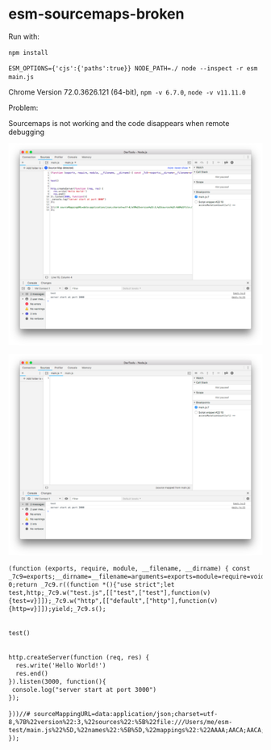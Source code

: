 # esm-sourcemaps-broken

Run with:

`npm install`

`ESM_OPTIONS={'cjs':{'paths':true}} NODE_PATH=./ node --inspect -r esm main.js`


Chrome Version 72.0.3626.121 (64-bit), 
`npm -v 6.7.0`, `node -v v11.11.0`

Problem: 

Sourcemaps is not working and the code disappears when remote debugging

![Screenshot 1](s1.png)

![Screenshot 2](s2.png)


```
(function (exports, require, module, __filename, __dirname) { const _7c9‍=exports;__dirname=__filename=arguments=exports=module=require=void 0;return _7c9‍.r((function *(){"use strict";let test,http;_7c9‍.w("test.js",[["test",["test"],function(v){test=v}]]);_7c9‍.w("http",[["default",["http"],function(v){http=v}]]);yield;_7c9‍.s();


test()


http.createServer(function (req, res) {
  res.write('Hello World!') 
  res.end()
}).listen(3000, function(){
 console.log("server start at port 3000") 
});

}))//# sourceMappingURL=data:application/json;charset=utf-8,%7B%22version%22:3,%22sources%22:%5B%22file:///Users/me/esm-test/main.js%22%5D,%22names%22:%5B%5D,%22mappings%22:%22AAAA;AACA;AACA;AACA;AACA;AACA;AACA;AACA;AACA;AACA;AACA;AACA;AACA;AACA%22%7D
});


```



